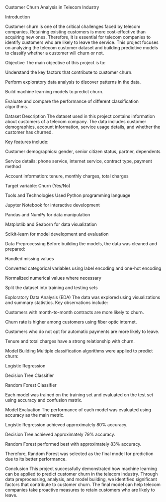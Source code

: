 Customer Churn Analysis in Telecom Industry


Introduction

Customer churn is one of the critical challenges faced by telecom companies. Retaining existing customers is more cost-effective than acquiring new ones. Therefore, it is essential for telecom companies to identify customers who are likely to leave the service. This project focuses on analyzing the telecom customer dataset and building predictive models to classify whether a customer will churn or not.

Objective
The main objective of this project is to:

Understand the key factors that contribute to customer churn.

Perform exploratory data analysis to discover patterns in the data.

Build machine learning models to predict churn.

Evaluate and compare the performance of different classification algorithms.

Dataset Description
The dataset used in this project contains information about customers of a telecom company. The data includes customer demographics, account information, service usage details, and whether the customer has churned.

Key features include:

Customer demographics: gender, senior citizen status, partner, dependents

Service details: phone service, internet service, contract type, payment method

Account information: tenure, monthly charges, total charges

Target variable: Churn (Yes/No)

Tools and Technologies Used
Python programming language

Jupyter Notebook for interactive development

Pandas and NumPy for data manipulation

Matplotlib and Seaborn for data visualization

Scikit-learn for model development and evaluation

Data Preprocessing
Before building the models, the data was cleaned and prepared:

Handled missing values

Converted categorical variables using label encoding and one-hot encoding

Normalized numerical values where necessary

Split the dataset into training and testing sets

Exploratory Data Analysis (EDA)
The data was explored using visualizations and summary statistics. Key observations include:

Customers with month-to-month contracts are more likely to churn.

Churn rate is higher among customers using fiber optic internet.

Customers who do not opt for automatic payments are more likely to leave.

Tenure and total charges have a strong relationship with churn.

Model Building
Multiple classification algorithms were applied to predict churn:

Logistic Regression

Decision Tree Classifier

Random Forest Classifier

Each model was trained on the training set and evaluated on the test set using accuracy and confusion matrix.

Model Evaluation
The performance of each model was evaluated using accuracy as the main metric.

Logistic Regression achieved approximately 80% accuracy.

Decision Tree achieved approximately 79% accuracy.

Random Forest performed best with approximately 83% accuracy.

Therefore, Random Forest was selected as the final model for prediction due to its better performance.

Conclusion
This project successfully demonstrated how machine learning can be applied to predict customer churn in the telecom industry. Through data preprocessing, analysis, and model building, we identified significant factors that contribute to customer churn. The final model can help telecom companies take proactive measures to retain customers who are likely to leave.

